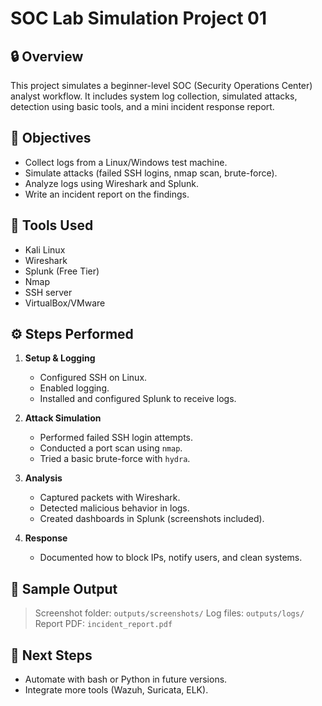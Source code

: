 # SOC Lab Simulation Project 01

## 🔒 Overview
This project simulates a beginner-level SOC (Security Operations Center) analyst workflow. It includes system log collection, simulated attacks, detection using basic tools, and a mini incident response report.

## 🎯 Objectives
- Collect logs from a Linux/Windows test machine.
- Simulate attacks (failed SSH logins, nmap scan, brute-force).
- Analyze logs using Wireshark and Splunk.
- Write an incident report on the findings.

## 🧰 Tools Used
- Kali Linux
- Wireshark
- Splunk (Free Tier)
- Nmap
- SSH server
- VirtualBox/VMware

## ⚙️ Steps Performed

1. **Setup & Logging**
   - Configured SSH on Linux.
   - Enabled logging.
   - Installed and configured Splunk to receive logs.

2. **Attack Simulation**
   - Performed failed SSH login attempts.
   - Conducted a port scan using `nmap`.
   - Tried a basic brute-force with `hydra`.

3. **Analysis**
   - Captured packets with Wireshark.
   - Detected malicious behavior in logs.
   - Created dashboards in Splunk (screenshots included).

4. **Response**
   - Documented how to block IPs, notify users, and clean systems.

## 📝 Sample Output

> Screenshot folder: `outputs/screenshots/`
> Log files: `outputs/logs/`
> Report PDF: `incident_report.pdf`

## 🚀 Next Steps
- Automate with bash or Python in future versions.
- Integrate more tools (Wazuh, Suricata, ELK).

